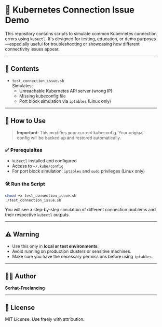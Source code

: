 
# 🧪 Kubernetes Connection Issue Demo

This repository contains scripts to simulate common Kubernetes connection errors using `kubectl`. It's designed for testing, education, or demo purposes—especially useful for troubleshooting or showcasing how different connectivity issues appear.

---

## 📂 Contents

- `test_connection_issue.sh`  
  Simulates:
  - Unreachable Kubernetes API server (wrong IP)
  - Missing kubeconfig file
  - Port block simulation via `iptables` (Linux only)

---

## 🚀 How to Use

> **Important:** This modifies your current kubeconfig. Your original config will be backed up and restored automatically.

### ✅ Prerequisites
- `kubectl` installed and configured
- Access to `~/.kube/config`
- For port block simulation: `iptables` and `sudo` privileges (Linux only)

### 🛠 Run the Script

```bash
chmod +x test_connection_issue.sh
./test_connection_issue.sh
```

You will see a step-by-step simulation of different connection problems and their respective `kubectl` outputs.

---

## ⚠️ Warning

- Use this only in **local or test environments**.
- Avoid running on production clusters or sensitive machines.
- Make sure you have the necessary permissions before using `iptables`.

---

## 🙋‍♂️ Author

**Serhat-Freelancing**

---

## 📎 License

MIT License. Use freely with attribution.
